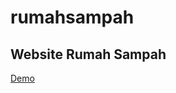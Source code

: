 # rumahsampah
<h2>Website Rumah Sampah</h2>
<a href="https://rumahsampah.netlify.app/" target="_blank">Demo</a>
